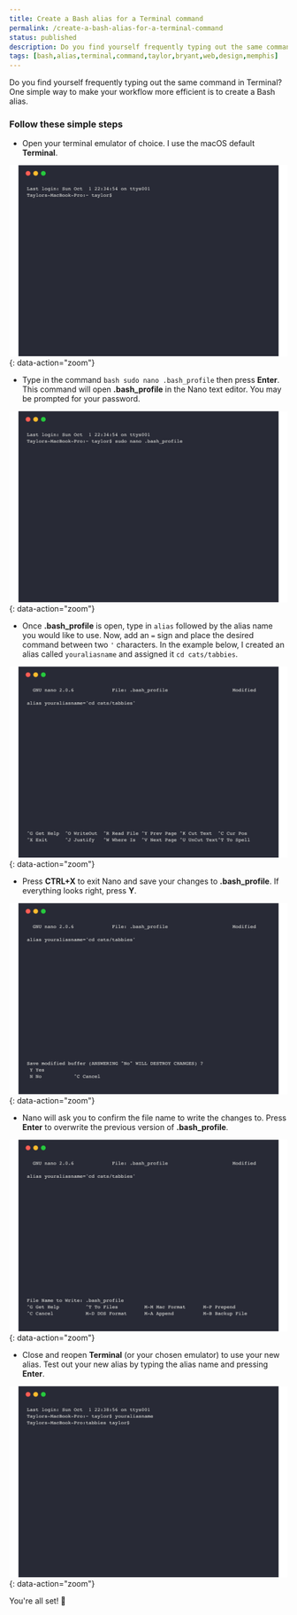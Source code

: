 ```yaml
---
title: Create a Bash alias for a Terminal command
permalink: /create-a-bash-alias-for-a-terminal-command
status: published
description: Do you find yourself frequently typing out the same command in Terminal? One simple way to make your workflow more efficient is to create a Bash alias.
tags: [bash,alias,terminal,command,taylor,bryant,web,design,memphis]
---
```


Do you find yourself frequently typing out the same command in Terminal? One simple way to make your workflow more efficient is to create a Bash alias.

### Follow these simple steps
- Open your terminal emulator of choice. I use the macOS default **Terminal**.

![Step 1](assets/img/create-a-bash-alias-for-a-terminal-command/step-1.png){: data-action="zoom"}

- Type in the command `bash sudo nano .bash_profile` then press **Enter**. This command will open **.bash_profile** in the Nano text editor. You may be prompted for your password.

![Step 2](assets/img/create-a-bash-alias-for-a-terminal-command/step-2.png){: data-action="zoom"}

- Once **.bash_profile** is open, type in `alias` followed by the alias name you would like to use. Now, add an `=` sign and place the desired command between two `'` characters. In the example below, I created an alias called `youraliasname` and assigned it `cd cats/tabbies`.

![Step 3](assets/img/create-a-bash-alias-for-a-terminal-command/step-3.png){: data-action="zoom"}

- Press **CTRL+X** to exit Nano and save your changes to **.bash_profile**. If everything looks right, press **Y**.

![Step 4](assets/img/create-a-bash-alias-for-a-terminal-command/step-4.png){: data-action="zoom"}

- Nano will ask you to confirm the file name to write the changes to. Press **Enter** to overwrite the previous version of **.bash_profile**.

![Step 5](assets/img/create-a-bash-alias-for-a-terminal-command/step-5.png){: data-action="zoom"}

- Close and reopen **Terminal** (or your chosen emulator) to use your new alias. Test out your new alias by typing the alias name and pressing **Enter**.

![Step 6](assets/img/create-a-bash-alias-for-a-terminal-command/step-6.png){: data-action="zoom"}

You're all set! 🚀
